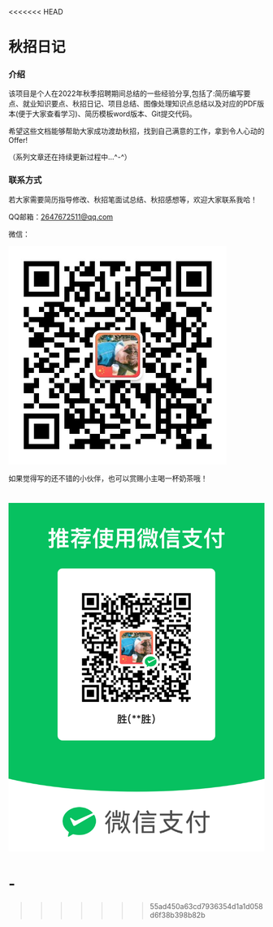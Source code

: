<<<<<<< HEAD
# 秋招日记

### 介绍
​	该项目是个人在2022年秋季招聘期间总结的一些经验分享,包括了:简历编写要点、就业知识要点、秋招日记、项目总结、图像处理知识点总结以及对应的PDF版本(便于大家查看学习)、简历模板word版本、Git提交代码。

​	希望这些文档能够帮助大家成功渡劫秋招，找到自己满意的工作，拿到令人心动的Offer!

（系列文章还在持续更新过程中...^-^）





### 联系方式

​	若大家需要简历指导修改、秋招笔面试总结、秋招感想等，欢迎大家联系我哈！

QQ邮箱：2647672511@qq.com

微信：	

![image-20220921220527394](README.assets/image-20220921220527394.png)

如果觉得写的还不错的小伙伴，也可以赏赐小主喝一杯奶茶哦！

![image-20220921220646424](README.assets/image-20220921220646424.png)
=======
# -
>>>>>>> 55ad450a63cd7936354d1a1d058d6f38b398b82b
